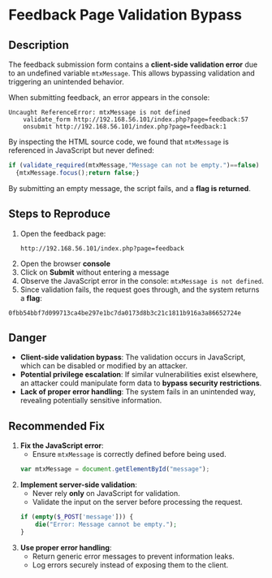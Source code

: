 # Feedback Page Validation Bypass

## Description
The feedback submission form contains a **client-side validation error** due to an undefined variable `mtxMessage`. This allows bypassing validation and triggering an unintended behavior.

When submitting feedback, an error appears in the console:

```
Uncaught ReferenceError: mtxMessage is not defined
    validate_form http://192.168.56.101/index.php?page=feedback:57
    onsubmit http://192.168.56.101/index.php?page=feedback:1
```

By inspecting the HTML source code, we found that `mtxMessage` is referenced in JavaScript but never defined:

```js
if (validate_required(mtxMessage,"Message can not be empty.")==false)
  {mtxMessage.focus();return false;}
```

By submitting an empty message, the script fails, and a **flag is returned**.

## Steps to Reproduce

1. Open the feedback page:  
   ```
   http://192.168.56.101/index.php?page=feedback
   ```
2. Open the browser **console**
3. Click on **Submit** without entering a message
4. Observe the JavaScript error in the console: `mtxMessage is not defined`.
5. Since validation fails, the request goes through, and the system returns a **flag**:

```
0fbb54bbf7d099713ca4be297e1bc7da0173d8b3c21c1811b916a3a86652724e
```

## Danger

- **Client-side validation bypass**: The validation occurs in JavaScript, which can be disabled or modified by an attacker.
- **Potential privilege escalation**: If similar vulnerabilities exist elsewhere, an attacker could manipulate form data to **bypass security restrictions**.
- **Lack of proper error handling**: The system fails in an unintended way, revealing potentially sensitive information.

##  Recommended Fix

1. **Fix the JavaScript error**:
   - Ensure `mtxMessage` is correctly defined before being used.
   ```js
   var mtxMessage = document.getElementById("message");
   ```
2. **Implement server-side validation**:
   - Never rely **only** on JavaScript for validation.
   - Validate the input on the server before processing the request.
   ```php
   if (empty($_POST['message'])) {
       die("Error: Message cannot be empty.");
   }
   ```
3. **Use proper error handling**:
   - Return generic error messages to prevent information leaks.
   - Log errors securely instead of exposing them to the client.

